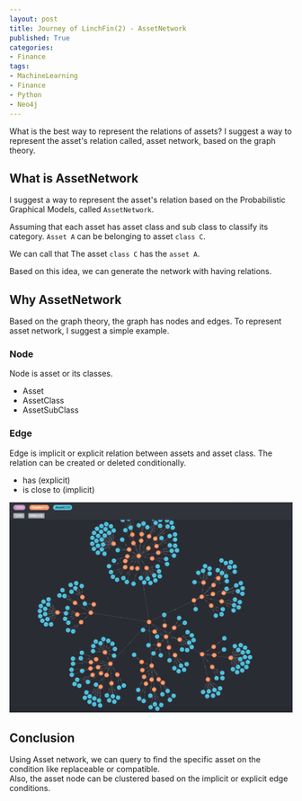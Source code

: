 ```yaml
---
layout: post
title: Journey of LinchFin(2) - AssetNetwork
published: True
categories:
- Finance
tags:
- MachineLearning
- Finance
- Python
- Neo4j
---
```


What is the best way to represent the relations of assets?
I suggest a way to represent the asset's relation called, asset network, based on the graph theory.


<!--more-->



## What is AssetNetwork
 
I suggest a way to represent the asset's relation based on the Probabilistic Graphical Models, called `AssetNetwork`. 

Assuming that each asset has asset class and sub class to classify its category. `Asset A` can be belonging to asset `class C`. 

We can call that The asset `class C` has the `asset A`. 

Based on this idea, we can generate the network with having relations.



## Why AssetNetwork

Based on the graph theory, the graph has nodes and edges. To represent asset network, I suggest a simple example.


### Node

Node is asset or its classes.

- Asset
- AssetClass
- AssetSubClass



### Edge

Edge is implicit or explicit relation between assets and asset class. The relation can be created or deleted conditionally.

- has (explicit)
- is close to (implicit)



![asset-network](/assets/images/articles/LinchFin/asset-network.png)


## Conclusion

Using Asset network, we can query to find the specific asset on the condition like replaceable or compatible.  
Also, the asset node can be clustered based on the implicit or explicit edge conditions. 